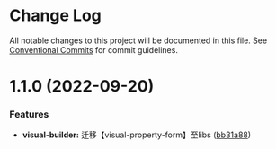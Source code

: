 # Change Log

All notable changes to this project will be documented in this file.
See [Conventional Commits](https://conventionalcommits.org) for commit guidelines.

# 1.1.0 (2022-09-20)


### Features

* **visual-builder:** 迁移【visual-property-form】至libs ([bb31a88](https://github.com/easyops-cn/next-libs/commit/bb31a883378a208ae271f2e8c792b049821b6596))
